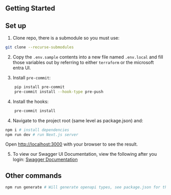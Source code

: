 ## Getting Started

## Set up

1. Clone repo, there is a submodule so you must use:

```bash
git clone --recurse-submodules
```

2. Copy the `.env.sample` contents into a new file named `.env.local` and fill
   those variables out by referring to either `terraform` or the microsoft entra
   UI.

3. Install `pre-commit`:

```bash
    pip install pre-commit
    pre-commit install --hook-type pre-push
```

4. Install the hooks:

```bash
    pre-commit install
```

4. Navigate to the project root (same level as package.json) and:

```bash
npm i # install dependencies
npm run dev # run Next.js server
```

Open [http://localhost:3000](http://localhost:3000) with your browser to see the
result.

5. To view our Swagger UI Documentation, view the following after you login:
   [Swagger Documentation](http://localhost:3000/swagger/index.html)

## Other commands

```bash
npm run generate # Will generate openapi types, see package.json for the entire command
```
